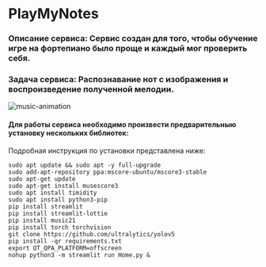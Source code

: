 # PlayMyNotes


### Описание сервиса: Сервис создан для того, чтобы обучение игре на фортепиано было проще и каждый мог проверить себя.
### Задача сервиса: Распознавание нот с изображения и воспроизведение полученной мелодии.

![music-animation](https://user-images.githubusercontent.com/70280347/233595267-cc3af450-c63a-4e01-a201-c9665f3aec53.gif)


#### Для работы сервиса необходимо произвести предварительныю установку нескольких библиотек:
Подробная инструкция по установки представлена ниже:

```
sudo apt update && sudo apt -y full-upgrade
sudo add-apt-repository ppa:mscore-ubuntu/mscore3-stable
sudo apt-get update
sudo apt-get install musescore3
sudo apt install timidity
sudo apt install python3-pip
pip install streamlit
pip install streamlit-lottie
pip install music21
pip install torch torchvision
git clone https://github.com/ultralytics/yolov5
pip install -qr requirements.txt
export QT_QPA_PLATFORM=offscreen
nohup python3 -m streamlit run Home.py &
```

 
